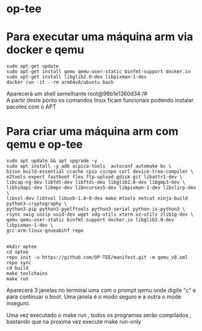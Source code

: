 # op-tee

# Para executar uma máquina arm via docker e qemu

	sudo apt-get update
 	sudo apt-get install qemu qemu-user-static binfmt-support docker.io
  	sudo apt-get install libglib2.0-dev libpixman-1-dev
  	docker run -it --rm arm64v8/ubuntu bash
Aparecerá um shell semelhante root@98b1e1360d34:/#  
A partir deste ponto os comandos linux ficam funcionais podendo instalar pacotes com o APT 


  # Para criar uma máquina arm com qemu e op-tee

	sudo apt update && apt upgrade -y
	sudo apt install -y adb acpica-tools  autoconf automake bc \
	bison build-essential ccache cpio cscope curl device-tree-compiler \
	e2tools expect fastboot flex ftp-upload gdisk git libattr1-dev \
	libcap-ng-dev libfdt-dev libftdi-dev libglib2.0-dev libgmp3-dev \
	libhidapi-dev libmpc-dev libncurses5-dev libpixman-1-dev libslirp-dev \
	libssl-dev libtool libusb-1.0-0-dev make mtools netcat ninja-build python3-cryptography \
	python3-pip python3-pyelftools python3-serial python-is-python3 \
	rsync swig unzip uuid-dev wget xdg-utils xterm xz-utils zlib1g-dev \
	qemu qemu-user-static binfmt-support docker.io libglib2.0-dev libpixman-1-dev \
	gcc-arm-linux-gnueabihf repo


	mkdir optee
	cd optee
	repo init -u https://github.com/OP-TEE/manifest.git -m qemu_v8.xml
	repo sync
	cd build
	make toolchains
	make run

 Aparecerá 3 janelas no terminal uma com o prompt qemu onde digite "c" e <ENTER> para continuar o boot.
 Uma janela é o modo seguro e a outra o mode inseguro.

 Uma vez executado o make run , todos os programas serão compilados , bastando que na proxima vez execute
 	make run-only
  

